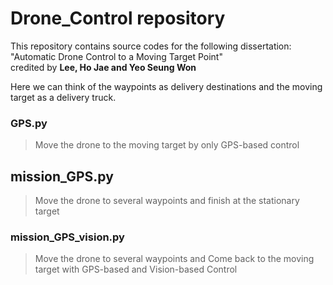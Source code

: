 # Drone_Control repository
This repository contains source codes for the following dissertation: "Automatic Drone Control to a Moving Target Point"     
credited by **Lee, Ho Jae and Yeo Seung Won**    
   
Here we can think of the waypoints as delivery destinations and the moving target as a delivery truck.

### GPS.py
> Move the drone to the moving target by only GPS-based control

## mission_GPS.py
> Move the drone to several waypoints and finish at the stationary target

### mission_GPS_vision.py 
> Move the drone to several waypoints and Come back to the moving target with GPS-based and Vision-based Control
